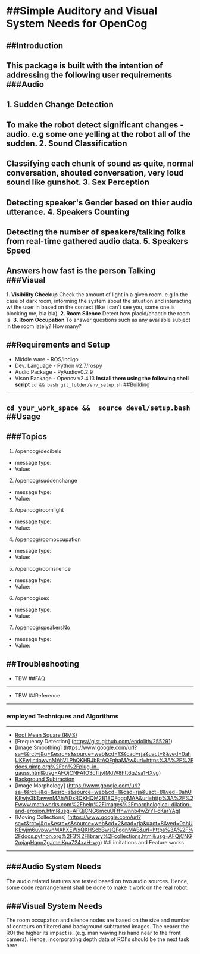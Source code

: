 ##Simple Auditory and  Visual System Needs for OpenCog
=======
##Introduction
------------
**This package is built with the intention of addressing the following user requirements**
###Audio
------------
**1. Sudden Change Detection**
-----
To make the robot detect significant changes -audio. e.g some one yelling at the robot  all of the sudden.
**2. Sound Classification**
-----
Classifying each chunk of sound as quite, normal conversation, shouted conversation, very loud sound like gunshot.
**3. Sex Perception**
-----
Detecting speaker's Gender based on thier audio utterance.
**4. Speakers Counting**
-----
Detecting the number of speakers/talking folks from real-time gathered audio data.
**5. Speakers Speed**
-----
Answers how fast is the person Talking
###Visual
------------
**1. Visibility Checkup**
Check the amount of light in a given room. e.g In the case of dark room, informing the system about the situation and interacting w/ the user in based on the context (like i can't see you, some one is blocking me, bla bla).
**2. Room Silence**
Detect how placid/chaotic the room is.
**3. Room Occupation**
To answer questions such as any available subject in the room lately? How many?

##Requirements and Setup
------------
- Middle ware     - ROS/indigo
- Dev. Language  - Python v2.7/rospy
- Audio Package  - PyAudiov0.2.9
- Vison Package   - Opencv v2.4.13
**Install them using the following shell script**
`cd && bash git_folder/env_setup.sh`
##Building
------------
`cd your_work_space &&  source devel/setup.bash`
##Usage
------------
###Topics 
------------
1. /opencog/decibels
* message type:
* Value:
2. /opencog/suddenchange
* message type: 
* Value:
3. /opencog/roomlight
* message type:
* Value:

4. /opencog/roomoccupation
* message type:
* Value:
5. /opencog/roomsilence
* message type:
* Value:

6. /opencog/sex
* message type:
* Value:

7. /opencog/speakersNo
* message type:
* Value:

##Troubleshooting
------------
- TBW
##FAQ
------------
- TBW
##Reference
------------
### employed Techniques and Algorithms
------------
- [Root Mean Square (RMS)](http://www.gaussianwaves.com/2015/07/significance-of-rms-root-mean-square-value/)
- [Frequency Detection] (https://gist.github.com/endolith/255291) 
- [Image Smoothing] (https://www.google.com/url?sa=t&rct=j&q=&esrc=s&source=web&cd=13&cad=rja&uact=8&ved=0ahUKEwjintiowvnMAhVLPhQKHRJbBtAQFghaMAw&url=https%3A%2F%2Fdocs.gimp.org%2Fen%2Fplug-in-gauss.html&usg=AFQjCNFAfO3cTIjyIMdW8htt6qZsa1HXvg)
- [Background Subtraction](http://docs.opencv.org/2.4/doc/tutorials/imgproc/threshold/threshold.html)
- [Image Morphology] (https://www.google.com/url?sa=t&rct=j&q=&esrc=s&source=web&cd=1&cad=rja&uact=8&ved=0ahUKEwjv3bTawvnMAhWDxRQKHQM2B18QFgggMAA&url=http%3A%2F%2Fwww.mathworks.com%2Fhelp%2Fimages%2Fmorphological-dilation-and-erosion.html&usg=AFQjCNG6mcuUFffnwnnb4wZrYI-cKarYAg)
- [Moving Collections] (https://www.google.com/url?sa=t&rct=j&q=&esrc=s&source=web&cd=2&cad=rja&uact=8&ved=0ahUKEwjm6uvpwvnMAhXEWxQKHScbBwsQFggnMAE&url=https%3A%2F%2Fdocs.python.org%2F3%2Flibrary%2Fcollections.html&usg=AFQjCNG2mjapHqnnZgJmeiKpa724xaH-wg)
##Limitations and Feature works
------------

###Audio System Needs
------------
The audio related features are tested based on two audio sources. Hence, some code rearrangement shall be done to make it work on the real robot.

###Visual System Needs
------------
The room occupation and silence nodes are based on the size and number of contours on filtered and background subtracted images. The nearer the ROI the higher its impact is. (e.g. man waving his hand near to the front camera). Hence, incorporating depth data of ROI's should be the next task here.







